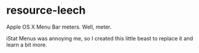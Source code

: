 resource-leech
==============

Apple OS X Menu Bar meters. Well, meter.

iStat Menus was annoying me, so I created this little beast to replace it and learn a bit more.
